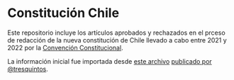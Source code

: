 
# Constitución Chile

Este repositorio incluye los artículos aprobados y rechazados en el prceso de redacción de la nueva constitución de Chile llevado a cabo entre 2021 y 2022 por la [Convención Constitucional](https://www.chileconvencion.cl/).

La información inicial fue importada desde [este archivo](https://docs.google.com/document/d/1s2lu_V50teHVIE3KmySJvkZhTomhK-SN/edit) [publicado por @tresquintos](https://twitter.com/tresquintos/status/1494770605060763658).

